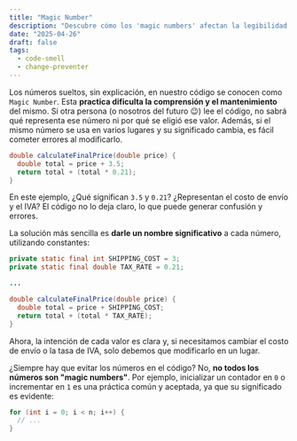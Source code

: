```yaml
---
title: "Magic Number"
description: "Descubre cómo los 'magic numbers' afectan la legibilidad del código y aprende buenas prácticas para identificarlos y eliminarlos en tus proyectos de software."
date: "2025-04-26"
draft: false
tags:
  - code-smell
  - change-preventer
---
```


Los números sueltos, sin explicación, en nuestro código se conocen como `Magic Number`. Esta **practica dificulta la comprensión y el mantenimiento** del mismo. Si otra persona (o nosotros del futuro 😉) lee el código, no sabrá qué representa ese número ni por qué se eligió ese valor. Además, si el mismo número se usa en varios lugares y su significado cambia, es fácil cometer errores al modificarlo.

```java
double calculateFinalPrice(double price) {
  double total = price + 3.5;
  return total + (total * 0.21);
}
```

En este ejemplo, ¿Qué significan `3.5` y `0.21`? ¿Representan el costo de envío y el IVA? El código no lo deja claro, lo que puede generar confusión y errores.

La solución más sencilla es **darle un nombre significativo** a cada número, utilizando constantes:

```java
private static final int SHIPPING_COST = 3;
private static final double TAX_RATE = 0.21;

...

double calculateFinalPrice(double price) {
  double total = price + SHIPPING_COST;
  return total + (total * TAX_RATE);
}
```

Ahora, la intención de cada valor es clara y, si necesitamos cambiar el costo de envío o la tasa de IVA, solo debemos que modificarlo en un lugar.

¿Siempre hay que evitar los números en el código? No, **no todos los números son "magic numbers"**. Por ejemplo, inicializar un contador en `0` o incrementar en `1` es una práctica común y aceptada, ya que su significado es evidente:

```java
for (int i = 0; i < n; i++) {
  // ...
}
```
